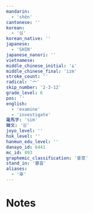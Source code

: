 ```yaml
---
mandarin:
  - 'shěn'
cantonese: ''
korean:
  - '심'
korean_native: ''
japanese:
  - 'SHIN'
japanese_nanori: ''
vietnamese:
middle_chinese_initial: 'ɕ'
middle_chinese_final: 'iɪm'
stroke_count: ''
radical: '宀'
skip_number: '2-3-12'
grade_level: 6
pos: ''
english:
  - 'examine'
  - 'investigate'
羅馬字: 'sim'
韓文: '심'
joyo_level: ''
hsk_level: ''
hanmun_edu_level: ''
danayo_id: 6441
mc_id: 893
graphemic_classification: '會意'
stand_in: '審査'
aliases:
  - '审'
---
```


# Notes

